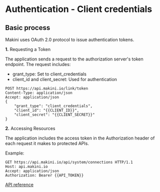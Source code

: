 # Authentication - Client credentials

## Basic process

Makini uses OAuth 2.0 protocol to issue authentication tokens.

**1.** Requesting a Token

The application sends a request to the authorization server's token endpoint. The request includes:

- grant_type: Set to client_credentials
- client_id and client_secret: Used for authentication

```
POST https://api.makini.io/link/token
Content-Type: application/json
Accept: application/json
{
    "grant_type": "client_credentials",
    "client_id": "{{CLIENT_ID}}",
    "client_secret": "{{CLIENT_SECRET}}"
}
```

**2.** Accessing Resources

The application includes the access token in the Authorization header of each request it makes to protected APIs.

Example:

```
GET https://api.makini.io/api/system/connections HTTP/1.1
Host: api.makini.io
Accept: application/json
Authorization: Bearer {{API_TOKEN}}
```

[API reference](../oas3_system.json)
